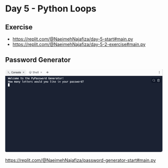 # Day 5 - Python Loops

## Exercise

- https://replit.com/@NaeimehNajafiza/day-5-start#main.py
- https://replit.com/@NaeimehNajafiza/day-5-2-exercise#main.py

## Password Generator

![Password Generator](day_05_gif.gif)

https://replit.com/@NaeimehNajafiza/password-generator-start#main.py

